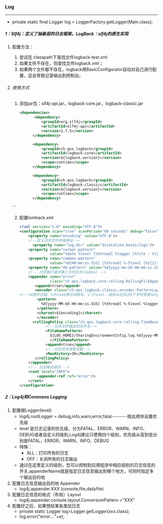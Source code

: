 ### Log

------

- private static final Logger log = LoggerFactory.getLogger(Main.class);

##### 1：Slf4j：定义了抽象层的日志框架，LogBack：slf4j的原生实现

1. 配置方法：

   1. 尝试在 classpath下查找文件logback-test.xml
   2. 如果文件不存在，则查找文件logback.xml；
   3. 如果两个文件都不存在，logback用BasicConfigurator自动对自己进行配置，这会导致记录输出到控制台。

2. ###### 使用方式

   1. 添加jar包：slf4j-api.jar，logback-core.jar，logback-classic.jar

      ```xml
      <dependencies>
      　　　　<dependency>
                <groupId>org.slf4j</groupId>
                <artifactId>slf4j-api</artifactId>
                <version>1.7.5</version>
            </dependency>
      
            <dependency>
                <groupId>ch.qos.logback</groupId>
                <artifactId>logback-core</artifactId>
                <version>${logback.version}</version>
                <scope>runtime</scope>
            </dependency>
      
            <dependency>
                <groupId>ch.qos.logback</groupId>
                <artifactId>logback-classic</artifactId>
                <version>${logback.version}</version>
                <scope>runtime</scope>
            </dependency>
   </dependencies>
      ```

   2. 配置lomback.xml
   
      ```xml
      <?xml version="1.0" encoding="UTF-8"?>
      <configuration scan="true" scanPeriod="60 seconds" debug="false">
          <property name="encoding" value="UTF-8"/>
          <!--定义日志文件存储地址-->
      		<property name="log.dir" value="${catalina.base}/logs"/>
          <property name="normal-pattern"
                    value="%date %level [%thread] %logger [%file : %line] %msg%n"/>
          <property name="common-pattern"
                    value="%d{HH:mm:ss.SSS} [%thread] %-5level [%C{1}:%line] %msg%n"/>
          <property name="db-pattern" value="%d{yyyy-mm-dd HH:mm:ss.SSS} [%thread] %logger [%file : %line] %msg%n"/>
          <!-- 打印我们请求第三方的日志(dubbo) -->
          <appender name="error"
                    class="ch.qos.logback.core.rolling.RollingFileAppender">
             <append>true</append>
             <encoder class="ch.qos.logback.classic.encoder.PatternLayoutEncoder">
      <!--%d表示日期，%thread表示线程名，%-5level：级别从左显示5个字符宽度%msg：日志消息，%n是换行符-->
              <pattern>
                %d{yyyy-MM-dd HH:mm:ss.SSS} [%thread] %-5level %logger{50} - %msg%n
              </pattern>
              <charset>${encoding}</charset>
              </encoder>
            <rollingPolicy class="ch.qos.logback.core.rolling.TimeBasedRollingPolicy">
                  <!--日志文件输出的文件名-->
                  <FileNamePattern>
                    ${LOG_HOME}/SharingEnvironmentCofig.log.%d{yyyy-MM-dd}.log
              		</FileNamePattern>
                  <append>true</append>
                  <!--日志文件保留天数-->
                  <MaxHistory>30</MaxHistory>
             </rollingPolicy>
          </appender>
          <!-- 日志输出级别 -->
          <root level="INFO">
              <appender-ref ref="error"/>
          </root>
      </configuration>
      ```

##### 2：Log4j和Commons Logging

1. 配置根Logger(level)
   - log4j.rootLogger = debug,info,warn,error,fatal--------按此顺序设置优先级
   - level 是日志记录的优先级，分为FATAL、ERROR、WARN、INFO、DEBUG或者自定义的级别,Log4j建议只使用四个级别，优先级从高到低分别是FATAL，ERROR、WARN、INFO、DEBUG
   - 特殊：
     - ALL：打印所有的日志
     - OFF：关闭所有的日志输出
   - 通过在这里定义的级别，您可以控制到应用程序中相应级别的日志信息的开关,appenderName就是指定日志信息输出到哪个地方，可同时指定多个输出目的地
2. 配置日志信息输出目的地 Appender
   - log4j.appender.XXX (console,file,dailyfile)
3. 配置日志信息的格式（布局）Layout
   - log4j.appender.console.layout.ConversionPattern ="XXX"
4. 配置好之后，如果想给某各类加日志
   - private static Logger log=Logger.getLogger(xxx.class);
   - log.error("error...."+e);

